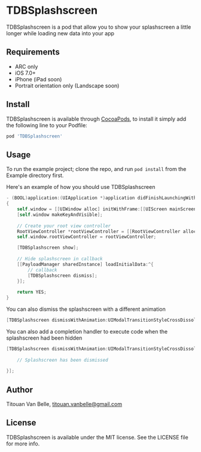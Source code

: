 # TDBSplashscreen

TDBSplashscreen is a pod that allow you to show your splashscreen a little longer while loading new data into your app

## Requirements

- ARC only
- iOS 7.0+
- iPhone (iPad soon)
- Portrait orientation only (Landscape soon)

## Install

TDBSplashscreen is available through [CocoaPods](http://cocoapods.org), to install
it simply add the following line to your Podfile:

```ruby
pod 'TDBSplashscreen'
```

## Usage

To run the example project; clone the repo, and run `pod install` from the Example directory first.

Here's an example of how you should use TDBSplashscreen

```objective-c
- (BOOL)application:(UIApplication *)application didFinishLaunchingWithOptions:(NSDictionary *)launchOptions
{
    self.window = [[UIWindow alloc] initWithFrame:[[UIScreen mainScreen] bounds]];
    [self.window makeKeyAndVisible];
    
    // Create your root view controller
    RootViewController *rootViewController = [[RootViewController alloc] initWithNibName@"RootViewController" bundle:nil];
    self.window.rootViewController = rootViewController;

    [TDBSplashscreen show];
    
    // Hide splashscreen in callback
    [[PayloadManager sharedInstance] loadInitialData:^{
        // callback
        [TDBSplashscreen dismiss];
    }];
    
    return YES;
}
```

You can also dismiss the splashscreen with a different animation
```objective-c
[TDBSplashscreen dismissWithAnimation:UIModalTransitionStyleCrossDissolve];
```

You can also add a completion handler to execute code when the splashscreen had been hidden
```objective-c
[TDBSplashscreen dismissWithAnimation:UIModalTransitionStyleCrossDissolve completion:^{
            
    // Splashscreen has been dismissed
            
}];
```

## Author

Titouan Van Belle, titouan.vanbelle@gmail.com

## License

TDBSplashscreen is available under the MIT license. See the LICENSE file for more info.